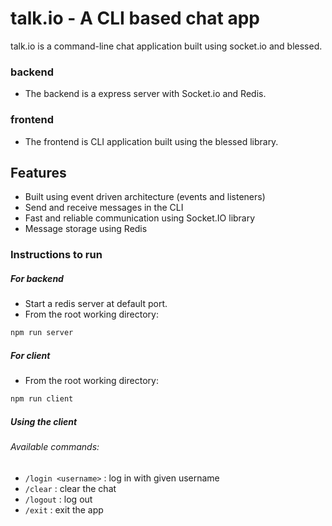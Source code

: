 # talk.io - A CLI based chat app

talk.io is a command-line chat application built using socket.io and blessed.

### backend

-   The backend is a express server with Socket.io and Redis.

### frontend

-   The frontend is CLI application built using the blessed library.

## Features

-   Built using event driven architecture (events and listeners)
-   Send and receive messages in the CLI
-   Fast and reliable communication using Socket.IO library
-   Message storage using Redis

### Instructions to run

##### For backend
- Start a redis server at default port.
- From the root working directory:
```sh
npm run server
```

##### For client
- From the root working directory:
```sh
npm run client
```

##### Using the client
###### Available commands:
- `/login <username>` : log in with given username
- `/clear` : clear the chat
- `/logout` :  log out
- `/exit` : exit the app


